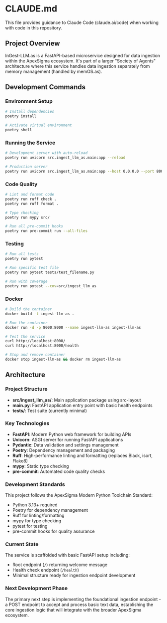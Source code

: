 # CLAUDE.md

This file provides guidance to Claude Code (claude.ai/code) when working with code in this repository.

## Project Overview

InGest-LLM.as is a FastAPI-based microservice designed for data ingestion within the ApexSigma ecosystem. It's part of a larger "Society of Agents" architecture where this service handles data ingestion separately from memory management (handled by memOS.as).

## Development Commands

### Environment Setup
```bash
# Install dependencies
poetry install

# Activate virtual environment
poetry shell
```

### Running the Service
```bash
# Development server with auto-reload
poetry run uvicorn src.ingest_llm_as.main:app --reload

# Production server
poetry run uvicorn src.ingest_llm_as.main:app --host 0.0.0.0 --port 8000
```

### Code Quality
```bash
# Lint and format code
poetry run ruff check .
poetry run ruff format .

# Type checking
poetry run mypy src/

# Run all pre-commit hooks
poetry run pre-commit run --all-files
```

### Testing
```bash
# Run all tests
poetry run pytest

# Run specific test file
poetry run pytest tests/test_filename.py

# Run with coverage
poetry run pytest --cov=src/ingest_llm_as
```

### Docker
```bash
# Build the container
docker build -t ingest-llm-as .

# Run the container
docker run -d -p 8000:8000 --name ingest-llm-as ingest-llm-as

# Test the service
curl http://localhost:8000/
curl http://localhost:8000/health

# Stop and remove container
docker stop ingest-llm-as && docker rm ingest-llm-as
```

## Architecture

### Project Structure
- **src/ingest_llm_as/**: Main application package using src-layout
- **main.py**: FastAPI application entry point with basic health endpoints
- **tests/**: Test suite (currently minimal)

### Key Technologies
- **FastAPI**: Modern Python web framework for building APIs
- **Uvicorn**: ASGI server for running FastAPI applications
- **Pydantic**: Data validation and settings management
- **Poetry**: Dependency management and packaging
- **Ruff**: High-performance linting and formatting (replaces Black, isort, Flake8)
- **mypy**: Static type checking
- **pre-commit**: Automated code quality checks

### Development Standards
This project follows the ApexSigma Modern Python Toolchain Standard:
- Python 3.13+ required
- Poetry for dependency management
- Ruff for linting/formatting
- mypy for type checking
- pytest for testing
- pre-commit hooks for quality assurance

### Current State
The service is scaffolded with basic FastAPI setup including:
- Root endpoint (`/`) returning welcome message
- Health check endpoint (`/health`)
- Minimal structure ready for ingestion endpoint development

### Next Development Phase
The primary next step is implementing the foundational ingestion endpoint - a POST endpoint to accept and process basic text data, establishing the core ingestion logic that will integrate with the broader ApexSigma ecosystem.